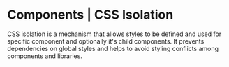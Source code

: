 # Components | CSS Isolation

CSS isolation is a mechanism that allows styles to be defined and used for specific component and optionally it's child components. It prevents dependencies on global styles
and helps to avoid styling conflicts among components and libraries.
<br>